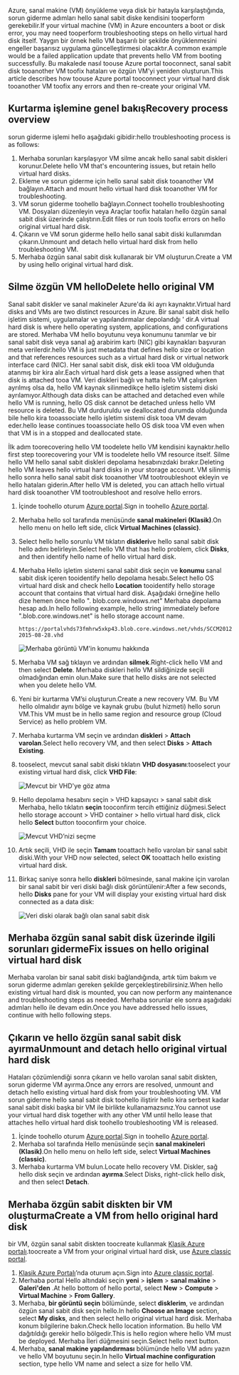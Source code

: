 <span data-ttu-id="686c9-101">Azure, sanal makine (VM) önyükleme veya disk bir hatayla karşılaştığında, sorun giderme adımları hello sanal sabit diske kendisini tooperform gerekebilir.</span><span class="sxs-lookup"><span data-stu-id="686c9-101">If your virtual machine (VM) in Azure encounters a boot or disk error, you may need tooperform troubleshooting steps on hello virtual hard disk itself.</span></span> <span data-ttu-id="686c9-102">Yaygın bir örnek hello VM başarılı bir şekilde önyüklenmesini engeller başarısız uygulama güncelleştirmesi olacaktır.</span><span class="sxs-lookup"><span data-stu-id="686c9-102">A common example would be a failed application update that prevents hello VM from booting successfully.</span></span> <span data-ttu-id="686c9-103">Bu makalede nasıl toouse Azure portal tooconnect, sanal sabit disk tooanother VM toofix hataları ve özgün VM'yi yeniden oluşturun.</span><span class="sxs-lookup"><span data-stu-id="686c9-103">This article describes how toouse Azure portal tooconnect your virtual hard disk tooanother VM toofix any errors and then re-create your original VM.</span></span>

## <a name="recovery-process-overview"></a><span data-ttu-id="686c9-104">Kurtarma işlemine genel bakış</span><span class="sxs-lookup"><span data-stu-id="686c9-104">Recovery process overview</span></span>
<span data-ttu-id="686c9-105">sorun giderme işlemi hello aşağıdaki gibidir:</span><span class="sxs-lookup"><span data-stu-id="686c9-105">hello troubleshooting process is as follows:</span></span>

1. <span data-ttu-id="686c9-106">Merhaba sorunları karşılaşıyor VM silme ancak hello sanal sabit diskleri korunur.</span><span class="sxs-lookup"><span data-stu-id="686c9-106">Delete hello VM that's encountering issues, but retain hello virtual hard disks.</span></span>
2. <span data-ttu-id="686c9-107">Ekleme ve sorun giderme için hello sanal sabit disk tooanother VM bağlayın.</span><span class="sxs-lookup"><span data-stu-id="686c9-107">Attach and mount hello virtual hard disk tooanother VM for troubleshooting.</span></span>
3. <span data-ttu-id="686c9-108">VM sorun giderme toohello bağlayın.</span><span class="sxs-lookup"><span data-stu-id="686c9-108">Connect toohello troubleshooting VM.</span></span> <span data-ttu-id="686c9-109">Dosyaları düzenleyin veya Araçlar toofix hataları hello özgün sanal sabit disk üzerinde çalıştırın.</span><span class="sxs-lookup"><span data-stu-id="686c9-109">Edit files or run tools toofix errors on hello original virtual hard disk.</span></span>
4. <span data-ttu-id="686c9-110">Çıkarın ve VM sorun giderme hello hello sanal sabit diski kullanımdan çıkarın.</span><span class="sxs-lookup"><span data-stu-id="686c9-110">Unmount and detach hello virtual hard disk from hello troubleshooting VM.</span></span>
5. <span data-ttu-id="686c9-111">Merhaba özgün sanal sabit disk kullanarak bir VM oluşturun.</span><span class="sxs-lookup"><span data-stu-id="686c9-111">Create a VM by using hello original virtual hard disk.</span></span>

## <a name="delete-hello-original-vm"></a><span data-ttu-id="686c9-112">Silme özgün VM hello</span><span class="sxs-lookup"><span data-stu-id="686c9-112">Delete hello original VM</span></span>
<span data-ttu-id="686c9-113">Sanal sabit diskler ve sanal makineler Azure'da iki ayrı kaynaktır.</span><span class="sxs-lookup"><span data-stu-id="686c9-113">Virtual hard disks and VMs are two distinct resources in Azure.</span></span> <span data-ttu-id="686c9-114">Bir sanal sabit disk hello işletim sistemi, uygulamalar ve yapılandırmalar depolandığı ' dir.</span><span class="sxs-lookup"><span data-stu-id="686c9-114">A virtual hard disk is where hello operating system, applications, and configurations are stored.</span></span> <span data-ttu-id="686c9-115">Merhaba VM hello boyutunu veya konumunu tanımlar ve bir sanal sabit disk veya sanal ağ arabirim kartı (NIC) gibi kaynakları başvuran meta verilerdir.</span><span class="sxs-lookup"><span data-stu-id="686c9-115">hello VM is just metadata that defines hello size or location and that references resources such as a virtual hard disk or virtual network interface card (NIC).</span></span> <span data-ttu-id="686c9-116">Her sanal sabit disk, disk ekli tooa VM olduğunda atanmış bir kira alır.</span><span class="sxs-lookup"><span data-stu-id="686c9-116">Each virtual hard disk gets a lease assigned when that disk is attached tooa VM.</span></span> <span data-ttu-id="686c9-117">Veri diskleri bağlı ve hatta hello VM çalışırken ayrılmış olsa da, hello VM kaynak silinmedikçe hello işletim sistemi diski ayrılamıyor.</span><span class="sxs-lookup"><span data-stu-id="686c9-117">Although data disks can be attached and detached even while hello VM is running, hello OS disk cannot be detached unless hello VM resource is deleted.</span></span> <span data-ttu-id="686c9-118">Bu VM durduruldu ve deallocated durumda olduğunda bile hello kira tooassociate hello işletim sistemi disk tooa VM devam eder.</span><span class="sxs-lookup"><span data-stu-id="686c9-118">hello lease continues tooassociate hello OS disk tooa VM even when that VM is in a stopped and deallocated state.</span></span>

<span data-ttu-id="686c9-119">İlk adım toorecovering hello VM toodelete hello VM kendisini kaynaktır.</span><span class="sxs-lookup"><span data-stu-id="686c9-119">hello first step toorecovering your VM is toodelete hello VM resource itself.</span></span> <span data-ttu-id="686c9-120">Silme hello VM hello sanal sabit diskleri depolama hesabınızdaki bırakır.</span><span class="sxs-lookup"><span data-stu-id="686c9-120">Deleting hello VM leaves hello virtual hard disks in your storage account.</span></span> <span data-ttu-id="686c9-121">VM silinmiş hello sonra hello sanal sabit disk tooanother VM tootroubleshoot ekleyin ve hello hataları giderin.</span><span class="sxs-lookup"><span data-stu-id="686c9-121">After hello VM is deleted, you can attach hello virtual hard disk tooanother VM tootroubleshoot and resolve hello errors.</span></span> 

1. <span data-ttu-id="686c9-122">İçinde toohello oturum [Azure portal](https://portal.azure.com).</span><span class="sxs-lookup"><span data-stu-id="686c9-122">Sign in toohello [Azure portal](https://portal.azure.com).</span></span> 
2. <span data-ttu-id="686c9-123">Merhaba hello sol tarafında menüsünde **sanal makineleri (Klasik)**.</span><span class="sxs-lookup"><span data-stu-id="686c9-123">On hello menu on hello left side, click **Virtual Machines (classic)**.</span></span>
3. <span data-ttu-id="686c9-124">Select hello hello sorunlu VM tıklatın **diskleri**ve hello sanal sabit disk hello adını belirleyin.</span><span class="sxs-lookup"><span data-stu-id="686c9-124">Select hello VM that has hello problem, click **Disks**, and then identify hello name of hello virtual hard disk.</span></span> 
4. <span data-ttu-id="686c9-125">Merhaba Hello işletim sistemi sanal sabit disk seçin ve **konumu** sanal sabit disk içeren tooidentify hello depolama hesabı.</span><span class="sxs-lookup"><span data-stu-id="686c9-125">Select hello OS virtual hard disk and check hello **Location** tooidentify hello storage account that contains that virtual hard disk.</span></span> <span data-ttu-id="686c9-126">Aşağıdaki örneğine hello dize hemen önce hello ". blob.core.windows.net" Merhaba depolama hesap adı.</span><span class="sxs-lookup"><span data-stu-id="686c9-126">In hello following example, hello string immediately before ".blob.core.windows.net" is hello storage account name.</span></span>

    ```
    https://portalvhds73fmhrw5xkp43.blob.core.windows.net/vhds/SCCM2012-2015-08-28.vhd
    ```

    ![Merhaba görüntü VM'in konumu hakkında](./media/virtual-machines-classic-recovery-disks-portal/vm-location.png)

5. <span data-ttu-id="686c9-128">Merhaba VM sağ tıklayın ve ardından **silmek**.</span><span class="sxs-lookup"><span data-stu-id="686c9-128">Right-click hello VM and then select **Delete**.</span></span> <span data-ttu-id="686c9-129">Merhaba diskleri hello VM sildiğinizde seçili olmadığından emin olun.</span><span class="sxs-lookup"><span data-stu-id="686c9-129">Make sure that hello disks are not selected when you delete hello VM.</span></span>
6. <span data-ttu-id="686c9-130">Yeni bir kurtarma VM’si oluşturun.</span><span class="sxs-lookup"><span data-stu-id="686c9-130">Create a new recovery VM.</span></span> <span data-ttu-id="686c9-131">Bu VM hello olmalıdır aynı bölge ve kaynak grubu (bulut hizmeti) hello sorun VM.</span><span class="sxs-lookup"><span data-stu-id="686c9-131">This VM must be in hello same region and resource group (Cloud Service) as hello problem VM.</span></span>
7. <span data-ttu-id="686c9-132">Merhaba kurtarma VM seçin ve ardından **diskleri** > **Attach varolan**.</span><span class="sxs-lookup"><span data-stu-id="686c9-132">Select hello recovery VM, and then select **Disks** > **Attach Existing**.</span></span>
8. <span data-ttu-id="686c9-133">tooselect, mevcut sanal sabit diski tıklatın **VHD dosyasını**:</span><span class="sxs-lookup"><span data-stu-id="686c9-133">tooselect your existing virtual hard disk, click **VHD File**:</span></span>

    ![Mevcut bir VHD'ye göz atma](./media/virtual-machines-classic-recovery-disks-portal/select-vhd-location.png)

9. <span data-ttu-id="686c9-135">Hello depolama hesabını seçin > VHD kapsayıcı > sanal sabit disk Merhaba, hello tıklatın **seçin** tooconfirm tercih ettiğiniz düğmesi.</span><span class="sxs-lookup"><span data-stu-id="686c9-135">Select hello storage account > VHD container > hello virtual hard disk, click hello **Select** button tooconfirm your choice.</span></span>

    ![Mevcut VHD’nizi seçme](./media/virtual-machines-classic-recovery-disks-portal/select-vhd.png)

10. <span data-ttu-id="686c9-137">Artık seçili, VHD ile seçin **Tamam** tooattach hello varolan bir sanal sabit diski.</span><span class="sxs-lookup"><span data-stu-id="686c9-137">With your VHD now selected, select **OK** tooattach hello existing virtual hard disk.</span></span>
11. <span data-ttu-id="686c9-138">Birkaç saniye sonra hello **diskleri** bölmesinde, sanal makine için varolan bir sanal sabit bir veri diski bağlı disk görüntülenir:</span><span class="sxs-lookup"><span data-stu-id="686c9-138">After a few seconds, hello **Disks** pane for your VM will display your existing virtual hard disk connected as a data disk:</span></span>

    ![Veri diski olarak bağlı olan sanal sabit disk](./media/virtual-machines-classic-recovery-disks-portal/attached-disk.png)

## <a name="fix-issues-on-hello-original-virtual-hard-disk"></a><span data-ttu-id="686c9-140">Merhaba özgün sanal sabit disk üzerinde ilgili sorunları giderme</span><span class="sxs-lookup"><span data-stu-id="686c9-140">Fix issues on hello original virtual hard disk</span></span>
<span data-ttu-id="686c9-141">Merhaba varolan bir sanal sabit diski bağlandığında, artık tüm bakım ve sorun giderme adımları gereken şekilde gerçekleştirebilirsiniz.</span><span class="sxs-lookup"><span data-stu-id="686c9-141">When hello existing virtual hard disk is mounted, you can now perform any maintenance and troubleshooting steps as needed.</span></span> <span data-ttu-id="686c9-142">Merhaba sorunlar ele sonra aşağıdaki adımları hello ile devam edin.</span><span class="sxs-lookup"><span data-stu-id="686c9-142">Once you have addressed hello issues, continue with hello following steps.</span></span>

## <a name="unmount-and-detach-hello-original-virtual-hard-disk"></a><span data-ttu-id="686c9-143">Çıkarın ve hello özgün sanal sabit disk ayırma</span><span class="sxs-lookup"><span data-stu-id="686c9-143">Unmount and detach hello original virtual hard disk</span></span>
<span data-ttu-id="686c9-144">Hataları çözümlendiği sonra çıkarın ve hello varolan sanal sabit diskten, sorun giderme VM ayırma.</span><span class="sxs-lookup"><span data-stu-id="686c9-144">Once any errors are resolved, unmount and detach hello existing virtual hard disk from your troubleshooting VM.</span></span> <span data-ttu-id="686c9-145">VM sorun giderme hello sanal sabit disk toohello iliştirir hello kira serbest kadar sanal sabit diski başka bir VM ile birlikte kullanamazsınız.</span><span class="sxs-lookup"><span data-stu-id="686c9-145">You cannot use your virtual hard disk together with any other VM until hello lease that attaches hello virtual hard disk toohello troubleshooting VM is released.</span></span>  

1. <span data-ttu-id="686c9-146">İçinde toohello oturum [Azure portal](https://portal.azure.com).</span><span class="sxs-lookup"><span data-stu-id="686c9-146">Sign in toohello [Azure portal](https://portal.azure.com).</span></span> 
2. <span data-ttu-id="686c9-147">Merhaba sol tarafında Hello menüsünde seçin **sanal makineleri (Klasik)**.</span><span class="sxs-lookup"><span data-stu-id="686c9-147">On hello menu on hello left side, select **Virtual Machines (classic)**.</span></span>
3. <span data-ttu-id="686c9-148">Merhaba kurtarma VM bulun.</span><span class="sxs-lookup"><span data-stu-id="686c9-148">Locate hello recovery VM.</span></span> <span data-ttu-id="686c9-149">Diskler, sağ hello disk seçin ve ardından **ayırma**.</span><span class="sxs-lookup"><span data-stu-id="686c9-149">Select Disks, right-click hello disk, and then select **Detach**.</span></span>

## <a name="create-a-vm-from-hello-original-hard-disk"></a><span data-ttu-id="686c9-150">Merhaba özgün sabit diskten bir VM oluşturma</span><span class="sxs-lookup"><span data-stu-id="686c9-150">Create a VM from hello original hard disk</span></span>

<span data-ttu-id="686c9-151">bir VM, özgün sanal sabit diskten toocreate kullanmak [Klasik Azure portalı](https://manage.windowsazure.com).</span><span class="sxs-lookup"><span data-stu-id="686c9-151">toocreate a VM from your original virtual hard disk, use [Azure classic portal](https://manage.windowsazure.com).</span></span>

1. <span data-ttu-id="686c9-152">[Klasik Azure Portalı](https://manage.windowsazure.com)’nda oturum açın.</span><span class="sxs-lookup"><span data-stu-id="686c9-152">Sign into [Azure classic portal](https://manage.windowsazure.com).</span></span>
2. <span data-ttu-id="686c9-153">Merhaba portal Hello altındaki seçin **yeni** > **işlem** > **sanal makine** > **Galeri'den** .</span><span class="sxs-lookup"><span data-stu-id="686c9-153">At hello bottom of hello portal, select **New** > **Compute** > **Virtual Machine** > **From Gallery**.</span></span>
3. <span data-ttu-id="686c9-154">Merhaba, **bir görüntü seçin** bölümünde, select **disklerim**, ve ardından özgün sanal sabit disk seçin hello.</span><span class="sxs-lookup"><span data-stu-id="686c9-154">In hello **Choose an Image** section, select **My disks**, and then select hello original virtual hard disk.</span></span> <span data-ttu-id="686c9-155">Merhaba konum bilgilerine bakın.</span><span class="sxs-lookup"><span data-stu-id="686c9-155">Check hello location information.</span></span> <span data-ttu-id="686c9-156">Bu hello VM dağıtıldığı gerekir hello bölgedir.</span><span class="sxs-lookup"><span data-stu-id="686c9-156">This is hello region where hello VM must be deployed.</span></span> <span data-ttu-id="686c9-157">Merhaba İleri düğmesini seçin.</span><span class="sxs-lookup"><span data-stu-id="686c9-157">Select hello next button.</span></span>
4. <span data-ttu-id="686c9-158">Merhaba, **sanal makine yapılandırması** bölümünde hello VM adını yazın ve hello VM boyutunu seçin.</span><span class="sxs-lookup"><span data-stu-id="686c9-158">In hello **Virtual machine configuration** section, type hello VM name and select a size for hello VM.</span></span>
